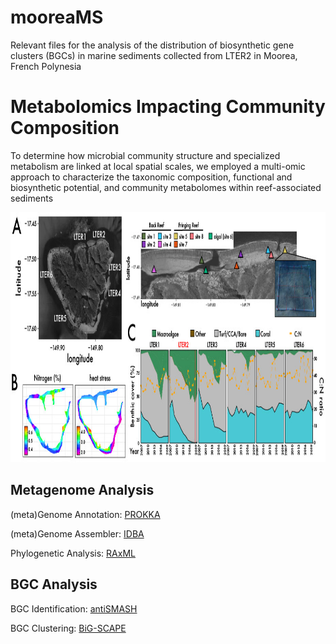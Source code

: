 # mooreaMS

Relevant files for the analysis of the distribution of biosynthetic gene clusters (BGCs) in marine sediments collected from LTER2 in Moorea, French Polynesia

# Metabolomics Impacting Community Composition
To determine how microbial community structure and specialized metabolism are linked at local spatial scales, we employed a multi-omic approach to characterize the taxonomic composition, functional and biosynthetic potential, and community metabolomes within reef-associated sediments

<p align="center">
  <img width="860" height="400" src="images/locationsites.png">
</p>


## Metagenome Analysis
(meta)Genome Annotation: [PROKKA](https://github.com/tseemann/prokka)

(meta)Genome Assembler: [IDBA](https://github.com/loneknightpy/idba)

Phylogenetic Analysis: [RAxML](https://cme.h-its.org/exelixis/software.html)

## BGC Analysis
BGC Identification: [antiSMASH](https://antismash.secondarymetabolites.org)

BGC Clustering: [BiG-SCAPE](https://git.wageningenur.nl/medema-group/BiG-SCAPE)

